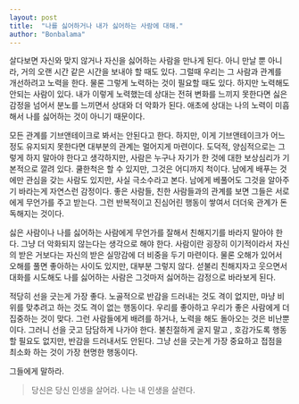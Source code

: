 ```yaml
---
layout: post
title:  "나를 싫어하거나 내가 싫어하는 사람에 대해."
author: "Bonbalama"
---
```


살다보면 자신와 맞지 않거나 자신을 싫어하는 사람을 만나게 된다. 아니 만날 뿐 아니라, 거의 오랜 시간 같은 시간을 보내야 할 때도 있다. 그럴때 우리는 그 사람과 관계를 개선하려고 노력을 한다. 물론 그렇게 노력하는 것이 필요할 때도 있다. 하지만 노력해도 안되는 사람이 있다. 내가 이렇게 노력했는데 상대는 전혀 변화를 느끼지 못한다면 싫은 감정을 넘어서 분노를 느끼면서 상대와 더 악화가 된다. 애초에 상대는 나의 노력이 미흡해서 나를 싫어하는 것이 아니기 때문이다. 

모든 관계를 기브앤테이크로 봐서는 안된다고 한다. 하지만, 이게 기브앤테이크가 어느정도 유지되지 못한다면 대부분의 관계는 멀어지게 마련이다. 도덕적, 양심적으로는 그렇게 하지 말아야 한다고 생각하지만, 사람은 누구나 자기가 한 것에 대한 보상심리가 기본적으로 깔려 있다. 쿨한척은 할 수 있지만, 그것은 어디까지 척이다. 남에게 배푸는 것에만 관심을 갖는 사람도 있지만, 사실 극소수라고 본다. 남에게 베풀어도 그것을 알아주기 바라는게 자연스런 감정이다. 좋은 사람들, 친한 사람들과의 관계를 보면 그들은 서로에게 무언가를 주고 받는다. 그런 반복적이고 진심어린 행동이 쌓여서 더더욱 관계가 돈독해지는 것이다. 

싫은 사람이나 나를 싫어하는 사람에게 무언가를 잘해서 친해지기를 바라지 말아야 한다. 그냥 더 악화되지 않는다는 생각으로 해야 한다. 사람이란 굉장히 이기적이라서 자신의 받은 거보다는 자신의 받은 실망감에 더 비중을 두기 마련이다. 물론 오해가 있어서 오해를 풀면 좋아하는 사이도 있지만, 대부분 그렇지 않다. 섣불리 친해지자고 웃으면서 대화를 시도해도 나를 싫어하는 사람은 그것마저 싫어하는 감정으로 바라보게 된다. 

적당히 선을 긋는게 가장 좋다. 노골적으로 반감을 드러내는 것도 격이 없지만, 마냥 비위를 맞추려고 하는 것도 격이 없는 행동이다. 우리를 좋아하고 우리가 좋은 사람에게 더 집중하는 것이 맞다. 그런 사람들에게 배려를 하거나, 노력을 해도 돌아오는 것은 비난뿐이다.  그러니 선을 긋고 담담하게 나가야 한다. 불친절하게 굴지 말고 , 호감가도록 행동할 필요도 없지만, 반감을 드러내서도 안된다. 그냥 선을 긋는게 가장 중요하고 접점을 최소화 하는 것이 가장 현명한 행동이다.  

그들에게 말하라.

> 당신은 당신 인생을 살어라. 나는 내 인생을 살련다.

